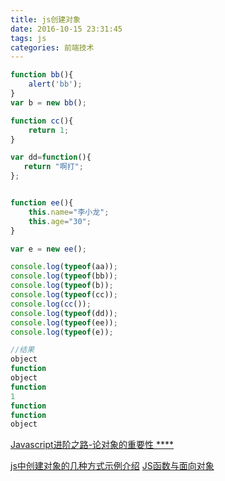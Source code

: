 ```yaml
---
title: js创建对象
date: 2016-10-15 23:31:45
tags: js
categories: 前端技术
---
```


```js
function bb(){
    alert('bb');
}
var b = new bb();

function cc(){
    return 1;
}

var dd=function(){  
   return "啊打";  
};


function ee(){
    this.name="李小龙";  
    this.age="30";  
}

var e = new ee();

console.log(typeof(aa));
console.log(typeof(bb));
console.log(typeof(b));
console.log(typeof(cc));
console.log(cc());
console.log(typeof(dd));
console.log(typeof(ee));
console.log(typeof(e));

//结果
object      
function
object
function
1
function
function
object

```
[Javascript进阶之路-论对象的重要性 ****](http://www.cnblogs.com/w-wanglei/p/5672167.html)

[js中创建对象的几种方式示例介绍](http://www.jb51.net/article/46249.htm)
[JS函数与面向对象](http://www.cnblogs.com/koeltp/archive/2012/09/08/2676028.html)
